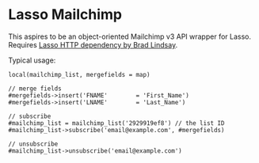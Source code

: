 # Lasso Mailchimp

This aspires to be an object-oriented Mailchimp v3 API wrapper for Lasso. Requires [Lasso HTTP dependency by Brad Lindsay](https://github.com/bfad/Lasso-HTTP).

Typical usage:

    local(mailchimp_list, mergefields = map)

    // merge fields
    #mergefields->insert('FNAME'		= 'First_Name')
    #mergefields->insert('LNAME'		= 'Last_Name')

    // subscribe
    #mailchimp_list = mailchimp_list('2929919ef8') // the list ID
    #mailchimp_list->subscribe('email@example.com', #mergefields)

    // unsubscribe
    #mailchimp_list->unsubscribe('email@example.com')